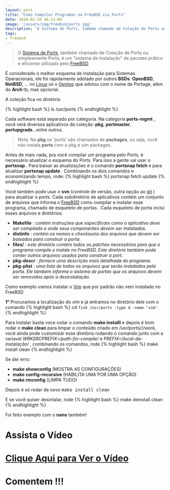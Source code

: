 ```yaml
---
layout: post
title: "Como Compilar Programas no FreeBSD via Ports"
date: 2018-02-20 16:13:04
image: '/assets/img/freebsd/ports.jpg'
description: 'O Sistema de Ports, também chamado de Coleção de Ports ou simplesmente Ports, é um "sistema de instalação" de pacotes prático e eficiente utilizado pelo FreeBSD.'
tags:
- freebsd
---
```


> O [Sistema de Ports](https://www.freebsd.org/ports/), também chamado de Coleção de Ports ou simplesmente Ports, é um "sistema de instalação" de pacotes prático e eficiente utilizado pelo [FreeBSD](http://www.terminalroot.com.br/tags#freebsd). 

É considerado o melhor esquema de instalação para Sistemas Operacionais, ele foi rapidamente adotado por outros __BSDs__: __OpenBSD__, __NetBSD__, ... no [Linux](http://www.terminalroot.com.br/tags#linux) só o [Gentoo](http://www.terminalroot.com.br/tags#gentoo) que adotou com o nome de Portage, além do __Arch__ tb, mas opcional.

A coleção fica no diretório

{% highlight bash %}
ls /usr/ports
{% endhighlight %}

Cada software está separado por categoria. Na categoria __ports-mgmt__ , você verá diversos aplicativos da coleção: __pkg__, __portmaster__, __portupgrade__...entre outros.

> Nota: No __pkg__ os 'ports' são chamados de __packages__, ou seja, você não instala __ports__ com o pkg e sim packages.

Antes de mais nada, pra você compilar um programa pelo Ports, é necessário atualizar o esquema do Ports. Para isso a gente vai usar o __portsnap__ . Para baixar as atualizações é o comando __portsnap fetch__ e para atualizar __portsnap update__ . Combinando os dois comandos e economizando tempo, rode:
{% highlight bash %}
portsnap fetch update
{% endhighlight %}

Você também pode usar o __svn__ (controle de versão, outra opção ao [git](http://www.terminalroot.com.br/git) ) para atualizar o _ports_. Cada subdiretório de aplicativos contém um conjunto de arquivos que informa o [FreeBSD](http://www.terminalroot.com.br/tags#freebsd) como compilar e instalar esse programa, chamado de esqueleto de portas . Cada esqueleto de porta inclui esses arquivos e diretórios:

+ __Makefile__ : _contém instruções que especificam como o aplicativo deve ser compilado e onde seus componentes devem ser instalados_.
+ __distinfo__ : _contém os nomes e checksums dos arquivos que devem ser baixados para construir a porta_.
+ __files/__ : _este diretório contém todos os patches necessários para que o programa compile e instale no FreeBSD. Este diretório também pode conter outros arquivos usados ​​para construir a port_.
+ __pkg-descr__ : _fornece uma descrição mais detalhada do programa_.
+ __pkg-plist__ : _uma lista de todos os arquivos que serão instalados pela porta. Ele também informa o sistema de portas que os arquivos devem ser removidos após a desinstalação_. 


Como exemplo vamos instalar o [Vim](http://www.terminalroot.com.br/vim) que por padrão não vem instalado no FreeBSD

__1°__ Procuramos a localização do _vim_ e já entramos no diretório dele com o comando
{% highlight bash %}
cd `find /usr/ports -type d -name 'vim'`
{% endhighlight %}

Para instalar basta voce rodar o comando __make installl__ e depois é bom rodar o __make clean__ para limpar o conteúdo criado em _/usr/ports/*/*/work_, você ainda pode customizar esse diretório rodando o comando junto com a variavel _WRKSRCPREFIX=/path-for-compile/_ e _PREFIX=/local-da-instalação/_ , combinando os comandos, rode
{% highlight bash %}
make install clean
{% endhighlight %}

Se der erro:
+ __make showconfig__ (MOSTRA AS CONFIGURAÇÕES)
+ __make config-recursive__ (HABILITA UMA POR UMA OPÇÂO)
+ __make rmconfig__ (LIMPA TUDO)

Depois é só rodar de novo <kbd>make install clean</kbd>

E se você quiser desintalar, rode
{% highlight bash %}
make deinstall clean
{% endhighlight %}

Foi feito exemplo com o __nano__ também!

# Assista o Vídeo

# [Clique Aqui para Ver o Vídeo](https://www.youtube.com/watch?v=7xMBH-WwY3Y)


# Comentem !!!

<script async src="https://pagead2.googlesyndication.com/pagead/js/adsbygoogle.js"></script>

<!-- Informat -->
<ins class="adsbygoogle"
 style="display:block"
 data-ad-client="ca-pub-2838251107855362"
 data-ad-slot="2327980059"
 data-ad-format="auto"
 data-full-width-responsive="true"></ins>

<script>
(adsbygoogle = window.adsbygoogle || []).push({});
</script>



